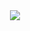     
<div id="header" align="center">
  <img src="https://media.giphy.com/media/v1.Y2lkPTc5MGI3NjExdDVhY2ZteG91bXJjdW1sMm01anVlcTF3Y3JmdXA2Y201NzF5emMzMyZlcD12MV9pbnRlcm5hbF9naWZfYnlfaWQmY3Q9Zw/l0HlM48BwYPHk2B7G/giphy.gif"/>
</div>
